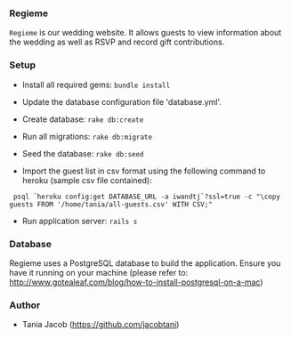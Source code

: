 ### Regieme
`Regieme` is our wedding website. It allows guests to view information about the wedding as well as RSVP and record gift contributions.

### Setup

* Install all required gems: ```bundle install```

* Update the database configuration file 'database.yml'.

* Create database: ```rake db:create```

* Run all migrations: ```rake db:migrate```

* Seed the database: ```rake db:seed```

* Import the guest list in csv format using the following command to heroku (sample csv file contained):
```
 psql `heroku config:get DATABASE_URL -a iwandtj`?ssl=true -c "\copy guests FROM '/home/tania/all-guests.csv' WITH CSV;"
 ```

* Run application server: ```rails s```

### Database

Regieme uses a PostgreSQL database to build the application. Ensure you have it running on your machine (please refer to: http://www.gotealeaf.com/blog/how-to-install-postgresql-on-a-mac)

### Author

* Tania Jacob (https://github.com/jacobtani)
